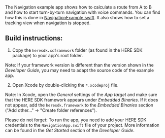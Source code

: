 The Navigation example app shows how to calculate a route from A to B and how to start turn-by-turn navigation with voice commands. You can find how this is done in [NavigationExample.swift](Navigation/NavigationExample.swift). It also shows how to set a tracking view when navigation is stopped.

Build instructions:
-------------------

1) Copy the `heresdk.xcframework` folder (as found in the HERE SDK package) to your app's root folder.

Note: If your framework version is different than the version shown in the _Developer Guide_, you may need to adapt the source code of the example app.

2) Open Xcode by double-clicking the `*.xcodeproj` file.

Note: In Xcode, open the _General_ settings of the _App target_ and make sure that the HERE SDK framework appears under _Embedded Binaries_. If it does not appear, add the `heresdk.framework` to the _Embedded Binaries_ section ("Add other..." -> "Create folder references").

Please do not forget: To run the app, you need to add your HERE SDK credentials to the `NavigationApp.swift` file of your project. More information can be found in the _Get Started_ section of the _Developer Guide_.
